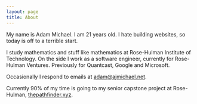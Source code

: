```yaml
---
layout: page
title: About
---
```


My name is Adam Michael. I am 21 years old. I hate building websites, so today is off to a terrible start.

I study mathematics and stuff like mathematics at Rose-Hulman Institute of Technology. On the side I work as a software engineer, currently for Rose-Hulman Ventures. Previously for Quantcast, Google and Microsoft.

Occasionally I respond to emails at adam@ajmichael.net.

Currently 90% of my time is going to my senior capstone project at Rose-Hulman, [thepathfinder.xyz](https://thepathfinder.xyz).
